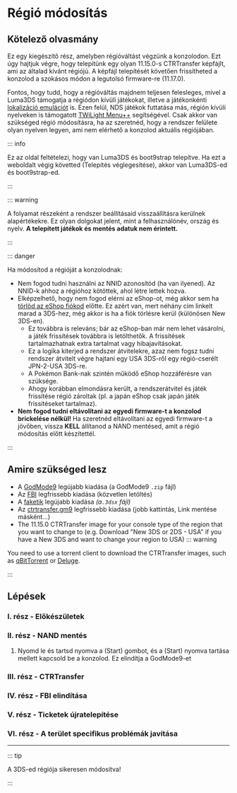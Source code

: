 # Régió módosítás

## Kötelező olvasmány

Ez egy kiegészítő rész, amelyben régióváltást végzünk a konzolodon. Ezt úgy hajtjuk végre, hogy telepítünk egy olyan 11.15.0-s CTRTransfer képfájlt, ami az általad kívánt régiójú. A képfájl telepítését követően frissítheted a konzolod a szokásos módon a legutolsó firmware-re (11.17.0).

Fontos, hogy tudd, hogy a régióváltás majdnem teljesen felesleges, mivel a Luma3DS támogatja a régiódon kívüli játékokat, illetve a játékonkénti [lokalizáció emulációt](https://github.com/LumaTeam/Luma3DS/wiki/Optional-features) is. Ezen felül, NDS játékok futtatása más, régión kívüli nyelveken is támogatott [TWiLight Menu++](https://github.com/DS-Homebrew/TWiLightMenu/releases) segítségével. Csak akkor van szükséged régió módosításra, ha az szeretnéd, hogy a rendszer felülete olyan nyelven legyen, ami nem elérhető a konzolod aktuális régiójában.

::: info

Ez az oldal feltételezi, hogy van Luma3DS és boot9strap telepítve. Ha ezt a weboldalt végig követted (Telepítés véglegesítése), akkor van Luma3DS-ed és boot9strap-ed.

:::

::: warning

A folyamat részeként a rendszer beállításaid visszaállításra kerülnek alapértékekre. Ez olyan dolgokat jelent, mint a felhasználónév, ország és nyelv. **A telepített játékok és mentés adatuk nem érintett.**

:::

::: danger

Ha módosítod a régióját a konzolodnak:

- Nem fogod tudni használni az NNID azonosítód (ha van ilyened). Az NNID-k ahhoz a régióhoz kötöttek, ahol létre lettek hozva.
- Elképzelhető, hogy nem fogod elérni az eShop-ot, még akkor sem ha [törlöd az eShop fiókod](https://en-americas-support.nintendo.com/app/answers/detail/a_id/74/~/how-to-delete-a-nintendo-eshop-account) előtte. Ez azért van, mert néhány cím linkelt marad a 3DS-hez, még akkor is ha a fiók törlésre kerül (különösen New 3DS-en).
    - Ez továbbra is releváns; bár az eShop-ban már nem lehet vásárolni, a játék frissítések továbbra is letölthetők. A frissítések tartalmazhatnak extra tartalmat vagy hibajavításokat.
    - Ez a logika kiterjed a rendszer átvitelekre, azaz nem fogsz tudni rendszer átvitelt végre hajtani egy USA 3DS-ről egy régió-cserélt JPN-2-USA 3DS-re.
    - A Pokémon Bank-nak szintén működő eShop hozzáférésre van szüksége.
    - Ahogy korábban elmondásra került, a rendszerátvitel és játék frissítése régió zároltak (pl. a japán eShop csak japán játék frissítéseket tartalmaz).
- **Nem fogod tudni eltávolítani az egyedi firmware-t a konzolod brickelése nélkül!** Ha szeretnéd eltávolítani az egyedi firmware-t a jövőben, vissza **KELL** állítanod a NAND mentésed, amit a régió módosítás előtt készítettél.

:::

## Amire szükséged lesz

- A [GodMode9](https://github.com/d0k3/GodMode9/releases/latest) legújabb kiadása (a GodMode9 `.zip` fájl)
- Az [FBI](https://github.com/nh-server/FBI-NH/releases/download/2.6.1/FBI.3dsx) legfrissebb kiadása (közvetlen letöltés)
- A [faketik](https://github.com/ihaveamac/faketik/releases/latest) legújabb kiadása _(a`.3dsx` fájl)_
- Az [ctrtransfer.gm9](https://raw.githubusercontent.com/nh-server/scripts/refs/heads/main/3DS/ctrtransfer.gm9) legfrissebb kiadása (jobb kattintás, Link mentése másként...)
- The 11.15.0 CTRTransfer image for your console type of the region that you want to change to (e.g. Download "New 3DS or 2DS - USA" if you have a New 3DS and want to change your region to USA)
    ::: warning

You need to use a torrent client to download the CTRTransfer images, such as [qBitTorrent](https://www.qbittorrent.org/download) or [Deluge](https://deluge-torrent.org/download/).

:::

<!--@include: ./_include/ctrtransfer-images.md -->

## Lépések

### I. rész - Előkészületek

<!--@include: ./_include/ctrtransfer-prep.md -->

### II. rész - NAND mentés

1. Nyomd le és tartsd nyomva a (Start) gombot, és a (Start) nyomva tartása mellett kapcsold be a konzolod. Ez elindítja a GodMode9-et

<!--@include: ./_include/nand-backup.md -->

### III. rész - CTRTransfer

<!--@include: ./_include/ctrtransfer-main.md -->

### IV. rész - FBI elindítása

<!--@include: ./_include/launch-hbl-dlp.md -->

### V. rész - Ticketek újratelepítése

<!--@include: ./_include/ctrtransfer-ticket-copy.md -->

### VI. rész - A terület specifikus problémák javítása

<!--@include: ./_include/ctrnand-datayeet.md -->

___

::: tip

A 3DS-ed régiója sikeresen módosítva!

:::
